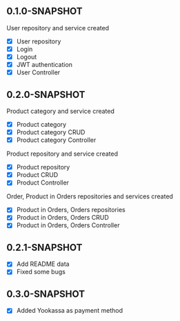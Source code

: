 ## 0.1.0-SNAPSHOT
User repository and service created
- [x] User repository
- [x] Login
- [x] Logout
- [x] JWT authentication
- [x] User Controller

## 0.2.0-SNAPSHOT
Product category and service created
- [x] Product category
- [x] Product category CRUD
- [x] Product category Controller

Product repository and service created
- [x] Product repository
- [x] Product CRUD
- [x] Product Controller

Order, Product in Orders repositories and services created
- [x] Product in Orders, Orders repositories
- [x] Product in Orders, Orders CRUD
- [x] Product in Orders, Orders Controller

## 0.2.1-SNAPSHOT
- [x] Add README data
- [x] Fixed some bugs

## 0.3.0-SNAPSHOT
- [x] Added Yookassa as payment method